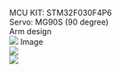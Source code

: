 <span>MCU KIT: STM32F030F4P6</span><br>
<span>Servo: MG90S (90 degree) </span><br>
<span>Arm design</span> <br>
<image src = "https://github.com/dinhnam/Parallel-Scara-Robot-Simple/blob/master/Images/arm_design.PNG">
<span> Image </span><br>
<image src = "https://github.com/dinhnam/Parallel-Scara-Robot-Simple/blob/master/Images/img1.jpg"><br>
<image src = "https://github.com/dinhnam/Parallel-Scara-Robot-Simple/blob/master/Images/img2.jpg"><br>
